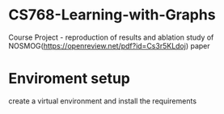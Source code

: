 # CS768-Learning-with-Graphs
Course Project - reproduction of results and ablation study of NOSMOG(https://openreview.net/pdf?id=Cs3r5KLdoj) paper

# Enviroment setup

create a virtual environment and install the requirements


